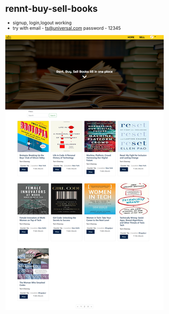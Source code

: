 # rennt-buy-sell-books

- signup, login,logout working
- try with email - ts@universal.com password - 12345

![](static/image/screenshot.png)
